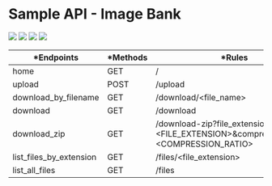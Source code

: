 # Sample API - Image Bank 
<p align="left">
<img src="https://img.shields.io/static/v1?style=plastic&logo=checkio&label=Status&message=Gradew Waiting&color=yellow"/>
<img src="https://img.shields.io/static/v1?style=plastic&logo=python&label=Python&message=3.6&color=blue"/>
<img src="https://img.shields.io/static/v1?style=plastic&logo=linux&label=Linux&message=Shell&color=lightgrey"/>
<img src="https://img.shields.io/static/v1?style=plastic&logo=html5&label=HTML5&message= &color=red"/>
</p>

  
|*Endpoints              | *Methods | *Rules |
|------------------------|----------|-----------|
|home                    |GET       |/|
|upload                  |POST      |/upload|
|download_by_filename    |GET       |/download/<file_name>|
|download                |GET       |/download|
|download_zip            |GET       |/download-zip?file_extension=<FILE_EXTENSION>&compression_ratio=<COMPRESSION_RATIO>|
|list_files_by_extension |GET       |/files/<file_extension>|
|list_all_files          |GET       |/files|
